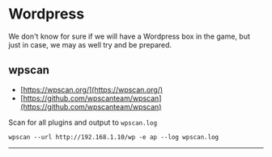 Wordpress
===========

We don't know for sure if we will have a Wordpress box in the game, but just in case, we may as well try and be prepared.


wpscan
---------

* [https://wpscan.org/](https://wpscan.org/)
* [https://github.com/wpscanteam/wpscan](https://github.com/wpscanteam/wpscan)


Scan for all plugins and output to `wpscan.log`

```
wpscan --url http://192.168.1.10/wp -e ap --log wpscan.log
```


--------